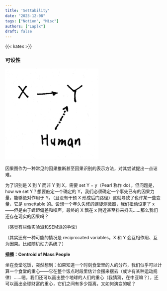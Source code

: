 ```yaml
---
title: 'Settability'
date: "2023-12-08"
tags: ["Notion", "Misc"]
authors: ["Laplx"]
draft: false
---
```

{{< katex >}}
### 可设性

![](./23.12.8.jpg)

因果图作为一种常见的因果推断甚至因果识别的表示方法，对其尝试提出一点诘难。

为了识别是 X 到 Y 而非 Y 到 X，需要 set Y = y（Pearl 称作 do）。但问题是，how we set Y？想要敲定一个确定的 Y，我们必须确定一个事先已有的因果力量，能够绝对作用于 Y。（且没有干预 X 形成后门路径）这就导致了也许某一些变量，它是 unsettable 的。设想一个年久失修的螺旋测微器，我们扭动设定了 x ——但是由于螺距偏差和噪声，最终的 X 飘在 x 附近甚至抖来抖去……那么我们还存在现实的因果吗？

（感觉有些像实验派和SEM派的争论）

（其实还有一种可能的情况是 reciprocated variables。X 和 Y 会互相作用、互为因果。比如随机动力系统？）

**插播：Centroid of Mass People**

坐在食堂吃饭，突然想到：如果知道一个时刻食堂里的人的分布，我们似乎可以计算一个食堂的重心——它在整个饭点时段里估计会摆来摆去（或许有某种运动规律）……嗯，我们还可以画出整个地球的人们的重心（我猜猜，在中亚嘛？），还可以画出全球财富的重心，它们之间有多少距离，又如何演变的呢？